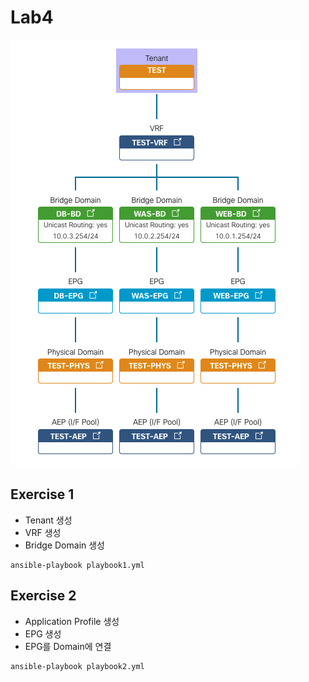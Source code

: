 # Lab4

![](../images/lab4.png)

## Exercise 1
- Tenant 생성
- VRF 생성
- Bridge Domain 생성
```
ansible-playbook playbook1.yml
```

## Exercise 2
- Application Profile 생성
- EPG 생성
- EPG를 Domain에 연결
```
ansible-playbook playbook2.yml
```